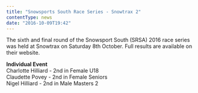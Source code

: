 ```yaml
---
title: "Snowsports South Race Series - Snowtrax 2"
contentType: news
date: "2016-10-09T19:42"
---
```


The sixth and final round of the Snowsport South (SRSA) 2016 race series was held at Snowtrax on Saturday 8th October. Full results are available on their website.

**Individual Event**\
Charlotte Hilliard - 2nd in Female U18\
Claudette Povey - 2nd in Female Seniors\
Nigel Hilliard - 2nd in Male Masters 2

